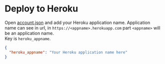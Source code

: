 # Deploy to Heroku



Open [account.json](./account.json) and add your Heroku application name. Application name can see in url, in `https://<appname>.herokuapp.com` part `<appname>` will be an application name.  
Key is `heroku_appname`.

```json
{
  "heroku_appname": "Your Heroku application name here"
}
```

